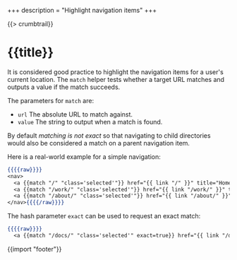 +++
description = "Highlight navigation items"
+++

{{> crumbtrail}}

# {{title}}

It is considered good practice to highlight the navigation items for a user's current location. The `match` helper tests whether a target URL matches and outputs a value if the match succeeds.

The parameters for `match` are:

* `url` The absolute URL to match against.
* `value` The string to output when a match is found.

By default *matching is not exact* so that navigating to child directories would also be considered a match on a parent navigation item.

Here is a real-world example for a simple navigation:

```handlebars
{{{{raw}}}}
<nav>
  <a {{match "/" "class='selected'"}} href="{{ link "/" }}" title="Home">Home</a>
  <a {{match "/work/" "class='selected'"}} href="{{ link "/work/" }}" title="Work">Work</a>
  <a {{match "/about/" "class='selected'"}} href="{{ link "/about/" }}" title="About">About</a>
</nav>{{{{/raw}}}}
```

The hash parameter `exact` can be used to request an exact match:

```handlebars
{{{{raw}}}}
  <a {{match "/docs/" "class='selected'" exact=true}} href="{{ link "/docs/" }}" title="Docs">Docs</a>{{{{/raw}}}}
```

{{import "footer"}}
